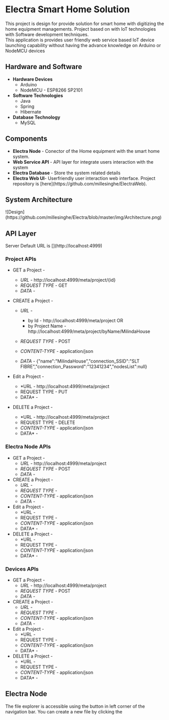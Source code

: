 <h1 id="electra-smart-home-solution">Electra Smart Home Solution</h1>
<p>This project is design for provide solution for smart home with digitizing the home equipment managements. Project based on with IoT technologies with Software development techniques.<br>
This application is provides user friendly web service based IoT device launching capability without having the advance knowledge on Arduino or NodeMCU devices</p>
<h2 id="hardware-and-software">Hardware and Software</h2>
<ul>
<li><strong>Hardware Devices</strong>
<ul>
<li>Arduino</li>
<li>NodeMCU - ESP8266 SP2101</li>
</ul>
</li>
<li><strong>Software Technologies</strong>
<ul>
<li>Java</li>
<li>Spring</li>
<li>Hibernate</li>
</ul>
</li>
<li><strong>Database Technology</strong>
<ul>
<li>MySQL</li>
</ul>
</li>
</ul>
<h2 id="components">Components</h2>
<ul>
<li><strong>Electra Node </strong>- Conector of the Home equipment with the smart home system.</li>
<li><strong>Web Service API </strong>- API layer for integrate users interaction with the system</li>
<li><strong>Electra Database </strong>- Store the system related details</li>
<li><strong>Electra Web UI</strong>- Userfriendly user interaction web interface. Project repository is [here](https://github.com/millesinghe/ElectraWeb).</li>
</ul>

<h2 id="electra-node">System Architecture</h2>
![Design](https://github.com/millesinghe/Electra/blob/master/img/Architecture.png)

<h2 id="electra-node">API Layer</h2>
Server Default URL is [](http://localhost:4999)
<h3><strong>Project APIs</strong></h3>

 - GET a Project - 
	 - *URL* - http://localhost:4999/meta/project/{id}
	 - *REQUEST TYPE -*  GET
	 - *DATA* - 
 - CREATE a Project - 
	  - *URL* -  
		  - by Id - 
		  http://localhost:4999/meta/project
					  OR
		 - by Project Name - http://localhost:4999/meta/project/byName/MilindaHouse
	  
	 - *REQUEST TYPE* - POST
	 - *CONTENT-TYPE -* application/json
	 - *DATA* - {"name":"MilindaHouse","connection_SSID":"SLT FIBRE","connection_Password":"12341234","nodesList":null}
	 
 - Edit a Project - 
 	 - *URL - http://localhost:4999/meta/project
	 - REQUEST TYPE - PUT
	 - DATA* - 
 - DELETE a Project - 
 	 - *URL - http://localhost:4999/meta/project
	 - REQUEST TYPE - DELETE
	 - *CONTENT-TYPE -* application/json
	 - DATA* - 

<h3><strong>Electra Node APIs</strong></h3>

 - GET a Project - 
	 - *URL* - http://localhost:4999/meta/project
	 - *REQUEST TYPE -* POST
	 - *DATA* - 
 - CREATE a Project - 
	  - *URL* - 
	 - *REQUEST TYPE* - 
	 - *CONTENT-TYPE -* application/json
	 - *DATA* - 
 - Edit a Project - 
 	 - *URL - 
	 - REQUEST TYPE - 
	 - *CONTENT-TYPE -* application/json
	 - DATA* - 
 - DELETE a Project - 
 	 - *URL - 
	 - REQUEST TYPE - 
	 - *CONTENT-TYPE -* application/json
	 - DATA* - 

<h3><strong>Devices APIs<strong></strong></strong></h3>

 - GET a Project - 
	 - *URL* - http://localhost:4999/meta/project
	 - *REQUEST TYPE -* POST
	 - *DATA* - 
 - CREATE a Project - 
	  - *URL* - 
	 - *REQUEST TYPE* -
	 - *CONTENT-TYPE -* application/json 
	 - *DATA* - 
 - Edit a Project - 
 	 - *URL - 
	 - REQUEST TYPE - 
	 - *CONTENT-TYPE -* application/json
	 - DATA* - 
 - DELETE a Project - 
 	 - *URL - 
	 - REQUEST TYPE - 
	 - *CONTENT-TYPE -* application/json
	 - DATA* - 

</h3><h2 id="electra-node">Electra Node</h2>
<p>The file explorer is accessible using the button in left corner of the navigation bar. You can create a new file by clicking the 
<!--stackedit_data:
eyJoaXN0b3J5IjpbLTE1MTA5MjYzMzMsMjM4OTExMTkxLC0zNT
gwODIxNTEsMTI5NjI0NTA1OSw4NjMyNDc4NjksLTExNTM4NTM4
NywtMTQzMzcxMDMxNiwtMzMyNDU1MzYzXX0=
-->